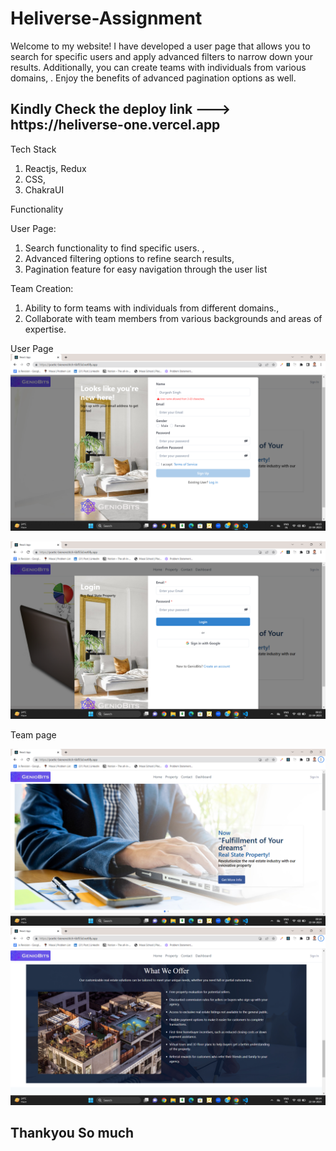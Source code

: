 # Heliverse-Assignment 
Welcome to my website! I have developed a user page that allows you to search for specific users and apply advanced filters to narrow down your results. Additionally, you can create teams with individuals from various domains, . Enjoy the benefits of advanced pagination options as well.
 <h2> Kindly Check the deploy link ---> https://heliverse-one.vercel.app   </h2>

 
Tech Stack 

1. Reactjs, Redux
2. CSS,
3. ChakraUI


Functionality

User Page:
1. Search functionality to find specific users.  ,
2. Advanced filtering options to refine search results,
3. Pagination feature for easy navigation through the user list 

Team Creation:
1. Ability to form teams with individuals from different domains.,
2. Collaborate with team members from various backgrounds and areas of expertise.


User Page
![user page](https://github.com/Durgesh9871/ReadmeImages/blob/main/Geniobits/signup.png?raw=true)

![user page](https://github.com/Durgesh9871/ReadmeImages/blob/main/Geniobits/login.png?raw=true)

Team page

![homepage](https://github.com/Durgesh9871/ReadmeImages/blob/main/Geniobits/Home0.png?raw=true)
![homepage](https://github.com/Durgesh9871/ReadmeImages/blob/main/Geniobits/home2.png?raw=true)


<h2>Thankyou So much </h2>
